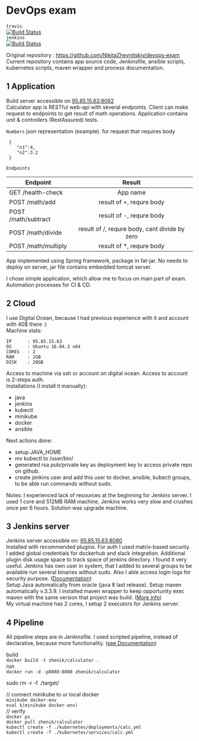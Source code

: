 # DevOps exam  
`travis`  
[![Build Status](https://travis-ci.com/NikitaZhevnitskiy/devops-exam.svg?token=6FYqXrfAk2ZHo34Tq8Gp&branch=master)](https://travis-ci.com/NikitaZhevnitskiy/devops-exam)  
`jenkins`   
[![Build Status](http://95.85.15.63:8080/buildStatus/icon?job=master-Jenkinsfile)](http://95.85.15.63:8080/job/master-Jenkinsfile/)

Original repository : https://github.com/NikitaZhevnitskiy/devops-exam   
Current repository contains app source code, Jenkinsfile, ansible scripts, kubernetes scripts, maven wrapper and process documentation.
## 1 Application
Build server accessible on  [95.85.15.63:8082](http://95.85.15.63:8082/health-check)  
Calculator app is RESTful web-api with several endpoints. Client can make request to endpoints 
to get result of math operations. Application contains unit & controllers (RestAssured) tests.

`Numbers` json representation (example).
for request that requires body
```
 {
    "n1":4,
    "n2":3.2
 }
```  

`Endpoints`  
 
| Endpoint              | Result                |
| ----------------------|  :------------------: | 
| GET /health-check     | App name              | 
| POST /math/add        | result of +, requre body    | 
| POST /math/subtract   | result of -, requre body    | 
| POST /math/divide     | result of /, requre body, cant divide by zero    | 
| POST /math/multiply   | result of *, requre body    | 

App implemented using Spring framework, package in fat-jar.
No needs to deploy on server, jar file contains embedded tomcat server. 

I chose simple application, which allow me to focus on main part of exam. Automation processes for CI & CD. 

## 2 Cloud 
I use Digital Ocean, because I had previous experience with it and account with 40$ there :)   
Machine stats:  
```
IP      : 95.85.15.63
OS      : Ubuntu 16.04.3 x64 
CORES   : 2
RAM     : 2GB
DISK    : 20GB
``` 
Access to machine via ssh or account on digital ocean. Access to account is 2-steps auth.  
Installations (I install it manually): 
* java
* jenkins
* kubectl
* minikube
* docker
* ansible

Next actions done:
* setup JAVA_HOME
* mv kubectl to /user/bin/
* generated rsa pub/private key as deployment key to access private repo on github.
* create jenkins user and add this user to docker, ansible, kubectl groups, to be able run commands without sudo.

Notes: 
I experienced lack of resources at the beginning for Jenkins server. 
I used 1 core and 512MB RAM machine, Jenkins works very slow and crushes once per 6 hours. 
Solution was upgrade machine.  

## 3 Jenkins server
Jenkins server accessible on:  [95.85.15.63:8080](http://95.85.15.63:8080)  
Installed with recommended plugins. For auth I used matrix-based security. 
I added global credentials for dockerhub and slack integration.
Additional plugin disk usage space to track space of jenkins directory. I found it very useful. 
Jenkins has own user in system, that I added to several groups to be available run several binaries without sudo.
Also I able access login logs for security purpose. ([Documentation](https://wiki.jenkins.io/display/JENKINS/Access+Logging))  
Setup Java automatically from oracle (java 8 last release). Setup maven automatically v.3.3.9. I installed maven wrapper to keep opportunity exec 
maven with the same version that project was build. ([More info](https://github.com/takari/maven-wrapper))  
My virtual machine has 2 cores, I setup 2 executors for Jenkins server.

## 4 Pipeline
All pipeline steps are in Jenkinsfile. I used scripted pipeline, instead of declarative, because more functionality. 
([see Documentation](https://jenkins.io/doc/book/pipeline/syntax/#scripted-pipeline))




























build  
`docker build -t zhenik/calculator .`  
run  
`docker run -d -p8080:8080 zhenik/calculator`

sudo rm -r -f ./target/

// connect minikube to ur local docker  
`minikube docker-env`  
`eval $(minikube docker-env)`  
// verify  
`docker ps`  
`docker pull zhenik/calculator`  
`kubectl create -f ./kubernetes/deployments/calc.yml`  
`kubectl create -f ./kubernetes/services/calc.yml`
